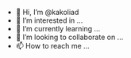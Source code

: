 - 👋 Hi, I’m @kakoliad
- 👀 I’m interested in ...
- 🌱 I’m currently learning ...
- 💞️ I’m looking to collaborate on ...
- 📫 How to reach me ...

<!---
kakoliad/kakoliad is a ✨ special ✨ repository because its `README.md` (this file) appears on your GitHub profile.
You can click the Preview link to take a look at your changes.
--->
